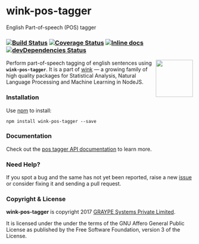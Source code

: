 # wink-pos-tagger

English Part-of-speech (POS) tagger

### [![Build Status](https://api.travis-ci.org/winkjs/wink-pos-tagger.svg?branch=master)](https://travis-ci.org/winkjs/wink-pos-tagger) [![Coverage Status](https://coveralls.io/repos/github/winkjs/wink-pos-tagger/badge.svg?branch=master)](https://coveralls.io/github/winkjs/wink-pos-tagger?branch=master) [![Inline docs](http://inch-ci.org/github/winkjs/wink-pos-tagger.svg?branch=master)](http://inch-ci.org/github/winkjs/wink-pos-tagger) [![devDependencies Status](https://david-dm.org/winkjs/wink-pos-tagger/dev-status.svg)](https://david-dm.org/winkjs/wink-pos-tagger?type=dev)

[<img align="right" src="https://decisively.github.io/wink-logos/logo-title.png" width="100px" >](http://winkjs.org/)

Perform part-of-speech tagging of english sentences using **`wink-pos-tagger`**. It is a part of [wink](http://winkjs.org/) — a growing family of high quality packages for Statistical Analysis, Natural Language Processing and Machine Learning in NodeJS.

### Installation

Use [npm](https://www.npmjs.com/package/wink-pos-tagger) to install:

    npm install wink-pos-tagger --save


### Documentation
Check out the [pos tagger API documentation](http://winkjs.org/wink-pos-tagger/) to learn more.

### Need Help?

If you spot a bug and the same has not yet been reported, raise a new [issue](https://github.com/winkjs/wink-pos-tagger/issues) or consider fixing it and sending a pull request.

### Copyright & License

**wink-pos-tagger** is copyright 2017 [GRAYPE Systems Private Limited](http://graype.in/).

It is licensed under the under the terms of the GNU Affero General Public License as published by the Free
Software Foundation, version 3 of the License.
